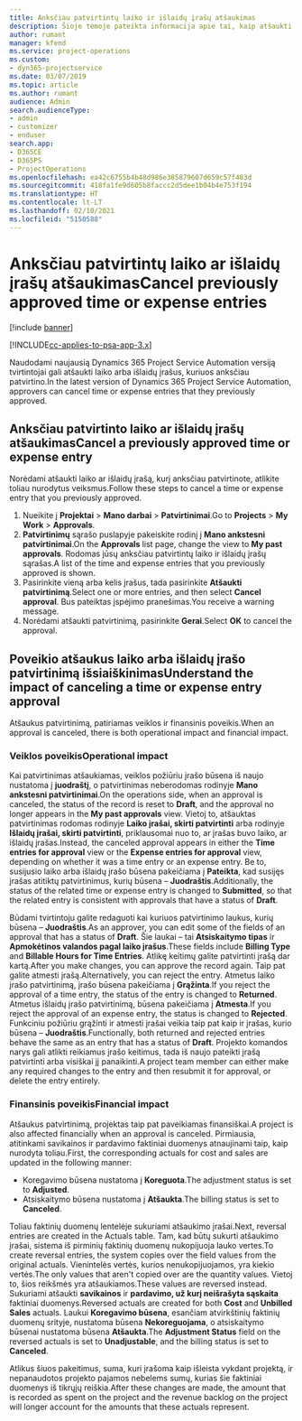 ```yaml
---
title: Anksčiau patvirtintų laiko ir išlaidų įrašų atšaukimas
description: Šioje temoje pateikta informacija apie tai, kaip atšaukti anksčiau patvirtintą projekto laiko ir išlaidų operaciją.
author: rumant
manager: kfend
ms.service: project-operations
ms.custom:
- dyn365-projectservice
ms.date: 03/07/2019
ms.topic: article
ms.author: rumant
audience: Admin
search.audienceType:
- admin
- customizer
- enduser
search.app:
- D365CE
- D365PS
- ProjectOperations
ms.openlocfilehash: ea42c6755b4b48d986e385879607d659c57f483d
ms.sourcegitcommit: 418fa1fe9d605b8faccc2d5dee1b04b4e753f194
ms.translationtype: HT
ms.contentlocale: lt-LT
ms.lasthandoff: 02/10/2021
ms.locfileid: "5150588"
---
```

# <a name="cancel-previously-approved-time-or-expense-entries"></a><span data-ttu-id="19686-103">Anksčiau patvirtintų laiko ar išlaidų įrašų atšaukimas</span><span class="sxs-lookup"><span data-stu-id="19686-103">Cancel previously approved time or expense entries</span></span>

[!include [banner](../includes/psa-now-project-operations.md)]

[!INCLUDE[cc-applies-to-psa-app-3.x](../includes/cc-applies-to-psa-app-3x.md)]

<span data-ttu-id="19686-104">Naudodami naujausią Dynamics 365 Project Service Automation versiją tvirtintojai gali atšaukti laiko arba išlaidų įrašus, kuriuos anksčiau patvirtino.</span><span class="sxs-lookup"><span data-stu-id="19686-104">In the latest version of Dynamics 365 Project Service Automation, approvers can cancel time or expense entries that they previously approved.</span></span>

## <a name="cancel-a-previously-approved-time-or-expense-entry"></a><span data-ttu-id="19686-105">Anksčiau patvirtinto laiko ar išlaidų įrašų atšaukimas</span><span class="sxs-lookup"><span data-stu-id="19686-105">Cancel a previously approved time or expense entry</span></span>

<span data-ttu-id="19686-106">Norėdami atšaukti laiko ar išlaidų įrašą, kurį anksčiau patvirtinote, atlikite toliau nurodytus veiksmus.</span><span class="sxs-lookup"><span data-stu-id="19686-106">Follow these steps to cancel a time or expense entry that you previously approved.</span></span>

1. <span data-ttu-id="19686-107">Nueikite į **Projektai** \> **Mano darbai** \> **Patvirtinimai**.</span><span class="sxs-lookup"><span data-stu-id="19686-107">Go to **Projects** \> **My Work** \> **Approvals**.</span></span>
2. <span data-ttu-id="19686-108">**Patvirtinimų** sąrašo puslapyje pakeiskite rodinį į **Mano ankstesni patvirtinimai**.</span><span class="sxs-lookup"><span data-stu-id="19686-108">On the **Approvals** list page, change the view to **My past approvals**.</span></span> <span data-ttu-id="19686-109">Rodomas jūsų anksčiau patvirtintų laiko ir išlaidų įrašų sąrašas.</span><span class="sxs-lookup"><span data-stu-id="19686-109">A list of the time and expense entries that you previously approved is shown.</span></span>
3. <span data-ttu-id="19686-110">Pasirinkite vieną arba kelis įrašus, tada pasirinkite **Atšaukti patvirtinimą**.</span><span class="sxs-lookup"><span data-stu-id="19686-110">Select one or more entries, and then select **Cancel approval**.</span></span> <span data-ttu-id="19686-111">Bus pateiktas įspėjimo pranešimas.</span><span class="sxs-lookup"><span data-stu-id="19686-111">You receive a warning message.</span></span>
4. <span data-ttu-id="19686-112">Norėdami atšaukti patvirtinimą, pasirinkite **Gerai**.</span><span class="sxs-lookup"><span data-stu-id="19686-112">Select **OK** to cancel the approval.</span></span>

## <a name="understand-the-impact-of-canceling-a-time-or-expense-entry-approval"></a><span data-ttu-id="19686-113">Poveikio atšaukus laiko arba išlaidų įrašo patvirtinimą išsiaiškinimas</span><span class="sxs-lookup"><span data-stu-id="19686-113">Understand the impact of canceling a time or expense entry approval</span></span>

<span data-ttu-id="19686-114">Atšaukus patvirtinimą, patiriamas veiklos ir finansinis poveikis.</span><span class="sxs-lookup"><span data-stu-id="19686-114">When an approval is canceled, there is both operational impact and financial impact.</span></span>

### <a name="operational-impact"></a><span data-ttu-id="19686-115">Veiklos poveikis</span><span class="sxs-lookup"><span data-stu-id="19686-115">Operational impact</span></span>

<span data-ttu-id="19686-116">Kai patvirtinimas atšaukiamas, veiklos požiūriu įrašo būsena iš naujo nustatoma į **juodraštį**, o patvirtinimas neberodomas rodinyje **Mano ankstesni patvirtinimai**.</span><span class="sxs-lookup"><span data-stu-id="19686-116">On the operations side, when an approval is canceled, the status of the record is reset to **Draft**, and the approval no longer appears in the **My past approvals** view.</span></span> <span data-ttu-id="19686-117">Vietoj to, atšauktas patvirtinimas rodomas rodinyje **Laiko įrašai, skirti patvirtinti** arba rodinyje **Išlaidų įrašai, skirti patvirtinti**, priklausomai nuo to, ar įrašas buvo laiko, ar išlaidų įrašas.</span><span class="sxs-lookup"><span data-stu-id="19686-117">Instead, the canceled approval appears in either the **Time entries for approval** view or the **Expense entries for approval** view, depending on whether it was a time entry or an expense entry.</span></span> <span data-ttu-id="19686-118">Be to, susijusio laiko arba išlaidų įrašo būsena pakeičiama į **Pateikta**, kad susijęs įrašas atitiktų patvirtinimus, kurių būsena – **Juodraštis**.</span><span class="sxs-lookup"><span data-stu-id="19686-118">Additionally, the status of the related time or expense entry is changed to **Submitted**, so that the related entry is consistent with approvals that have a status of **Draft**.</span></span>

<span data-ttu-id="19686-119">Būdami tvirtintoju galite redaguoti kai kuriuos patvirtinimo laukus, kurių būsena – **Juodraštis**.</span><span class="sxs-lookup"><span data-stu-id="19686-119">As an approver, you can edit some of the fields of an approval that has a status of **Draft**.</span></span> <span data-ttu-id="19686-120">Šie laukai – tai **Atsiskaitymo tipas** ir **Apmokėtinos valandos pagal laiko įrašus**.</span><span class="sxs-lookup"><span data-stu-id="19686-120">These fields include **Billing Type** and **Billable Hours for Time Entries**.</span></span> <span data-ttu-id="19686-121">Atlikę keitimų galite patvirtinti įrašą dar kartą.</span><span class="sxs-lookup"><span data-stu-id="19686-121">After you make changes, you can approve the record again.</span></span> <span data-ttu-id="19686-122">Taip pat galite atmesti įrašą.</span><span class="sxs-lookup"><span data-stu-id="19686-122">Alternatively, you can reject the entry.</span></span> <span data-ttu-id="19686-123">Atmetus laiko įrašo patvirtinimą, įrašo būsena pakeičiama į **Grąžinta**.</span><span class="sxs-lookup"><span data-stu-id="19686-123">If you reject the approval of a time entry, the status of the entry is changed to **Returned**.</span></span> <span data-ttu-id="19686-124">Atmetus išlaidų įrašo patvirtinimą, būsena pakeičiama į **Atmesta**.</span><span class="sxs-lookup"><span data-stu-id="19686-124">If you reject the approval of an expense entry, the status is changed to **Rejected**.</span></span> <span data-ttu-id="19686-125">Funkciniu požiūriu grąžinti ir atmesti įrašai veikia taip pat kaip ir įrašas, kurio būsena – **Juodraštis**.</span><span class="sxs-lookup"><span data-stu-id="19686-125">Functionally, both returned and rejected entries behave the same as an entry that has a status of **Draft**.</span></span> <span data-ttu-id="19686-126">Projekto komandos narys gali atlikti reikiamus įrašo keitimus, tada iš naujo pateikti įrašą patvirtinti arba visiškai jį panaikinti.</span><span class="sxs-lookup"><span data-stu-id="19686-126">A project team member can either make any required changes to the entry and then resubmit it for approval, or delete the entry entirely.</span></span>

### <a name="financial-impact"></a><span data-ttu-id="19686-127">Finansinis poveikis</span><span class="sxs-lookup"><span data-stu-id="19686-127">Financial impact</span></span>

<span data-ttu-id="19686-128">Atšaukus patvirtinimą, projektas taip pat paveikiamas finansiškai.</span><span class="sxs-lookup"><span data-stu-id="19686-128">A project is also affected financially when an approval is canceled.</span></span> <span data-ttu-id="19686-129">Pirmiausia, atitinkami savikainos ir pardavimo faktiniai duomenys atnaujinami taip, kaip nurodyta toliau.</span><span class="sxs-lookup"><span data-stu-id="19686-129">First, the corresponding actuals for cost and sales are updated in the following manner:</span></span>

- <span data-ttu-id="19686-130">Koregavimo būsena nustatoma į **Koreguota**.</span><span class="sxs-lookup"><span data-stu-id="19686-130">The adjustment status is set to **Adjusted**.</span></span>
- <span data-ttu-id="19686-131">Atsiskaitymo būsena nustatoma į **Atšaukta**.</span><span class="sxs-lookup"><span data-stu-id="19686-131">The billing status is set to **Canceled**.</span></span>

<span data-ttu-id="19686-132">Toliau faktinių duomenų lentelėje sukuriami atšaukimo įrašai.</span><span class="sxs-lookup"><span data-stu-id="19686-132">Next, reversal entries are created in the Actuals table.</span></span> <span data-ttu-id="19686-133">Tam, kad būtų sukurti atšaukimo įrašai, sistema iš pirminių faktinių duomenų nukopijuoja lauko vertes.</span><span class="sxs-lookup"><span data-stu-id="19686-133">To create reversal entries, the system copies over the field values from the original actuals.</span></span> <span data-ttu-id="19686-134">Vienintelės vertės, kurios nenukopijuojamos, yra kiekio vertės.</span><span class="sxs-lookup"><span data-stu-id="19686-134">The only values that aren't copied over are the quantity values.</span></span> <span data-ttu-id="19686-135">Vietoj to, šios reikšmės yra atšaukiamos.</span><span class="sxs-lookup"><span data-stu-id="19686-135">These values are reversed instead.</span></span> <span data-ttu-id="19686-136">Sukuriami atšaukti **savikainos** ir **pardavimo, už kurį neišrašyta sąskaita** faktiniai duomenys.</span><span class="sxs-lookup"><span data-stu-id="19686-136">Reversed actuals are created for both **Cost** and **Unbilled Sales** actuals.</span></span> <span data-ttu-id="19686-137">Laukui **Koregavimo būsena**, esančiam atvirkštinių faktinių duomenų srityje, nustatoma būsena **Nekoreguojama**, o atsiskaitymo būsenai nustatoma būsena **Atšaukta**.</span><span class="sxs-lookup"><span data-stu-id="19686-137">The **Adjustment Status** field on the reversed actuals is set to **Unadjustable**, and the billing status is set to **Canceled**.</span></span>

<span data-ttu-id="19686-138">Atlikus šiuos pakeitimus, suma, kuri įrašoma kaip išleista vykdant projektą, ir nepanaudotos projekto pajamos nebelems sumų, kurias šie faktiniai duomenys iš tikrųjų reiškia.</span><span class="sxs-lookup"><span data-stu-id="19686-138">After these changes are made, the amount that is recorded as spent on the project and the revenue backlog on the project will longer account for the amounts that these actuals represent.</span></span>
